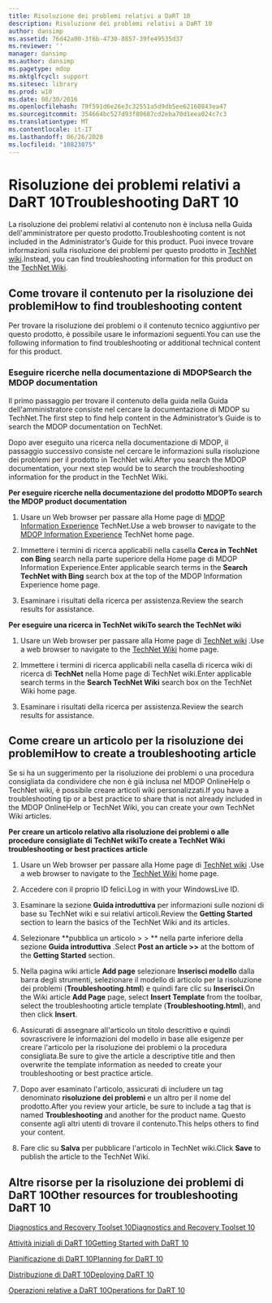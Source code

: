 ```yaml
---
title: Risoluzione dei problemi relativi a DaRT 10
description: Risoluzione dei problemi relativi a DaRT 10
author: dansimp
ms.assetid: 76d42a00-3f6b-4730-8857-39fe49535d37
ms.reviewer: ''
manager: dansimp
ms.author: dansimp
ms.pagetype: mdop
ms.mktglfcycl: support
ms.sitesec: library
ms.prod: w10
ms.date: 08/30/2016
ms.openlocfilehash: 79f591d6e26e3c32551a5d9db5ee62160843ea47
ms.sourcegitcommit: 354664bc527d93f80687cd2eba70d1eea024c7c3
ms.translationtype: MT
ms.contentlocale: it-IT
ms.lasthandoff: 06/26/2020
ms.locfileid: "10823075"
---
```

# <span data-ttu-id="1360c-103">Risoluzione dei problemi relativi a DaRT 10</span><span class="sxs-lookup"><span data-stu-id="1360c-103">Troubleshooting DaRT 10</span></span>


<span data-ttu-id="1360c-104">La risoluzione dei problemi relativi al contenuto non è inclusa nella Guida dell'amministratore per questo prodotto.</span><span class="sxs-lookup"><span data-stu-id="1360c-104">Troubleshooting content is not included in the Administrator’s Guide for this product.</span></span> <span data-ttu-id="1360c-105">Puoi invece trovare informazioni sulla risoluzione dei problemi per questo prodotto in [TechNet wiki](https://go.microsoft.com/fwlink/p/?LinkId=224905).</span><span class="sxs-lookup"><span data-stu-id="1360c-105">Instead, you can find troubleshooting information for this product on the [TechNet Wiki](https://go.microsoft.com/fwlink/p/?LinkId=224905).</span></span>

## <span data-ttu-id="1360c-106">Come trovare il contenuto per la risoluzione dei problemi</span><span class="sxs-lookup"><span data-stu-id="1360c-106">How to find troubleshooting content</span></span>


<span data-ttu-id="1360c-107">Per trovare la risoluzione dei problemi o il contenuto tecnico aggiuntivo per questo prodotto, è possibile usare le informazioni seguenti.</span><span class="sxs-lookup"><span data-stu-id="1360c-107">You can use the following information to find troubleshooting or additional technical content for this product.</span></span>

### <span data-ttu-id="1360c-108">Eseguire ricerche nella documentazione di MDOP</span><span class="sxs-lookup"><span data-stu-id="1360c-108">Search the MDOP documentation</span></span>

<span data-ttu-id="1360c-109">Il primo passaggio per trovare il contenuto della guida nella Guida dell'amministratore consiste nel cercare la documentazione di MDOP su TechNet.</span><span class="sxs-lookup"><span data-stu-id="1360c-109">The first step to find help content in the Administrator’s Guide is to search the MDOP documentation on TechNet.</span></span>

<span data-ttu-id="1360c-110">Dopo aver eseguito una ricerca nella documentazione di MDOP, il passaggio successivo consiste nel cercare le informazioni sulla risoluzione dei problemi per il prodotto in TechNet wiki.</span><span class="sxs-lookup"><span data-stu-id="1360c-110">After you search the MDOP documentation, your next step would be to search the troubleshooting information for the product in the TechNet Wiki.</span></span>

**<span data-ttu-id="1360c-111">Per eseguire ricerche nella documentazione del prodotto MDOP</span><span class="sxs-lookup"><span data-stu-id="1360c-111">To search the MDOP product documentation</span></span>**

1.  <span data-ttu-id="1360c-112">Usare un Web browser per passare alla Home page di [MDOP Information Experience](https://go.microsoft.com/fwlink/?LinkId=236032) TechNet.</span><span class="sxs-lookup"><span data-stu-id="1360c-112">Use a web browser to navigate to the [MDOP Information Experience](https://go.microsoft.com/fwlink/?LinkId=236032) TechNet home page.</span></span>

2.  <span data-ttu-id="1360c-113">Immettere i termini di ricerca applicabili nella casella **Cerca in TechNet con Bing** search nella parte superiore della Home page di MDOP Information Experience.</span><span class="sxs-lookup"><span data-stu-id="1360c-113">Enter applicable search terms in the **Search TechNet with Bing** search box at the top of the MDOP Information Experience home page.</span></span>

3.  <span data-ttu-id="1360c-114">Esaminare i risultati della ricerca per assistenza.</span><span class="sxs-lookup"><span data-stu-id="1360c-114">Review the search results for assistance.</span></span>

**<span data-ttu-id="1360c-115">Per eseguire una ricerca in TechNet wiki</span><span class="sxs-lookup"><span data-stu-id="1360c-115">To search the TechNet wiki</span></span>**

1.  <span data-ttu-id="1360c-116">Usare un Web browser per passare alla Home page di [TechNet wiki](https://go.microsoft.com/fwlink/p/?LinkId=224905) .</span><span class="sxs-lookup"><span data-stu-id="1360c-116">Use a web browser to navigate to the [TechNet Wiki](https://go.microsoft.com/fwlink/p/?LinkId=224905) home page.</span></span>

2.  <span data-ttu-id="1360c-117">Immettere i termini di ricerca applicabili nella casella di ricerca wiki di ricerca di **TechNet** nella Home page di TechNet wiki.</span><span class="sxs-lookup"><span data-stu-id="1360c-117">Enter applicable search terms in the **Search TechNet Wiki** search box on the TechNet Wiki home page.</span></span>

3.  <span data-ttu-id="1360c-118">Esaminare i risultati della ricerca per assistenza.</span><span class="sxs-lookup"><span data-stu-id="1360c-118">Review the search results for assistance.</span></span>

## <span data-ttu-id="1360c-119">Come creare un articolo per la risoluzione dei problemi</span><span class="sxs-lookup"><span data-stu-id="1360c-119">How to create a troubleshooting article</span></span>


<span data-ttu-id="1360c-120">Se si ha un suggerimento per la risoluzione dei problemi o una procedura consigliata da condividere che non è già inclusa nel MDOP OnlineHelp o TechNet wiki, è possibile creare articoli wiki personalizzati.</span><span class="sxs-lookup"><span data-stu-id="1360c-120">If you have a troubleshooting tip or a best practice to share that is not already included in the MDOP OnlineHelp or TechNet Wiki, you can create your own TechNet Wiki articles.</span></span>

**<span data-ttu-id="1360c-121">Per creare un articolo relativo alla risoluzione dei problemi o alle procedure consigliate di TechNet wiki</span><span class="sxs-lookup"><span data-stu-id="1360c-121">To create a TechNet Wiki troubleshooting or best practices article</span></span>**

1.  <span data-ttu-id="1360c-122">Usare un Web browser per passare alla Home page di [TechNet wiki](https://go.microsoft.com/fwlink/p/?LinkId=224905) .</span><span class="sxs-lookup"><span data-stu-id="1360c-122">Use a web browser to navigate to the [TechNet Wiki](https://go.microsoft.com/fwlink/p/?LinkId=224905) home page.</span></span>

2.  <span data-ttu-id="1360c-123">Accedere con il proprio ID felici.</span><span class="sxs-lookup"><span data-stu-id="1360c-123">Log in with your WindowsLive ID.</span></span>

3.  <span data-ttu-id="1360c-124">Esaminare la sezione **Guida introduttiva** per informazioni sulle nozioni di base su TechNet wiki e sui relativi articoli.</span><span class="sxs-lookup"><span data-stu-id="1360c-124">Review the **Getting Started** section to learn the basics of the TechNet Wiki and its articles.</span></span>

4.  <span data-ttu-id="1360c-125">Selezionare \*\*pubblica un articolo &gt; &gt; \*\* nella parte inferiore della sezione **Guida introduttiva** .</span><span class="sxs-lookup"><span data-stu-id="1360c-125">Select **Post an article &gt;&gt;** at the bottom of the **Getting Started** section.</span></span>

5.  <span data-ttu-id="1360c-126">Nella pagina wiki article **Add page** selezionare **Inserisci modello** dalla barra degli strumenti, selezionare il modello di articolo per la risoluzione dei problemi (**Troubleshooting.html**) e quindi fare clic su **Inserisci**.</span><span class="sxs-lookup"><span data-stu-id="1360c-126">On the Wiki article **Add Page** page, select **Insert Template** from the toolbar, select the troubleshooting article template (**Troubleshooting.html**), and then click **Insert**.</span></span>

6.  <span data-ttu-id="1360c-127">Assicurati di assegnare all'articolo un titolo descrittivo e quindi sovrascrivere le informazioni del modello in base alle esigenze per creare l'articolo per la risoluzione dei problemi o la procedura consigliata.</span><span class="sxs-lookup"><span data-stu-id="1360c-127">Be sure to give the article a descriptive title and then overwrite the template information as needed to create your troubleshooting or best practice article.</span></span>

7.  <span data-ttu-id="1360c-128">Dopo aver esaminato l'articolo, assicurati di includere un tag denominato **risoluzione dei problemi** e un altro per il nome del prodotto.</span><span class="sxs-lookup"><span data-stu-id="1360c-128">After you review your article, be sure to include a tag that is named **Troubleshooting** and another for the product name.</span></span> <span data-ttu-id="1360c-129">Questo consente agli altri utenti di trovare il contenuto.</span><span class="sxs-lookup"><span data-stu-id="1360c-129">This helps others to find your content.</span></span>

8.  <span data-ttu-id="1360c-130">Fare clic su **Salva** per pubblicare l'articolo in TechNet wiki.</span><span class="sxs-lookup"><span data-stu-id="1360c-130">Click **Save** to publish the article to the TechNet Wiki.</span></span>

## <span data-ttu-id="1360c-131">Altre risorse per la risoluzione dei problemi di DaRT 10</span><span class="sxs-lookup"><span data-stu-id="1360c-131">Other resources for troubleshooting DaRT 10</span></span>


[<span data-ttu-id="1360c-132">Diagnostics and Recovery Toolset 10</span><span class="sxs-lookup"><span data-stu-id="1360c-132">Diagnostics and Recovery Toolset 10</span></span>](index.md)

[<span data-ttu-id="1360c-133">Attività iniziali di DaRT 10</span><span class="sxs-lookup"><span data-stu-id="1360c-133">Getting Started with DaRT 10</span></span>](getting-started-with-dart-10.md)

[<span data-ttu-id="1360c-134">Pianificazione di DaRT 10</span><span class="sxs-lookup"><span data-stu-id="1360c-134">Planning for DaRT 10</span></span>](planning-for-dart-10.md)

[<span data-ttu-id="1360c-135">Distribuzione di DaRT 10</span><span class="sxs-lookup"><span data-stu-id="1360c-135">Deploying DaRT 10</span></span>](deploying-dart-10.md)

[<span data-ttu-id="1360c-136">Operazioni relative a DaRT 10</span><span class="sxs-lookup"><span data-stu-id="1360c-136">Operations for DaRT 10</span></span>](operations-for-dart-10.md)

 

 





